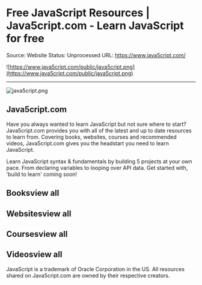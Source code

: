 # Free JavaScript Resources | Java5cript.com - Learn JavaScript for free

Source: Website
Status: Unprocessed
URL: https://www.java5cript.com/

![https://www.java5cript.com/public/java5cript.png](https://www.java5cript.com/public/java5cript.png)

---

![java5cript.png](Free%20JavaScript%20Resources%20Java5cript%20com%20-%20Learn%20J%20c42ec1eb547f4bb894ae9166e7025939/java5cript.png)

## Java5cript.com

Have you always wanted to learn JavaScript but not sure where to start? Java5cript.com provides you with all of the latest and up to date resources to learn from. Covering books, websites, courses and recommended videos, Java5cript.com gives you the headstart you need to learn JavaScript.

Learn JavaScript syntax & fundamentals by building 5 projects at your own pace. From declaring variables to looping over API data. Get started with, 'build to learn' coming soon!

## Booksview all

## Websitesview all

## Coursesview all

## Videosview all

JavaScript is a trademark of Oracle Corporation in the US. All resources shared on Java5cript.com are owned by their respective creators.